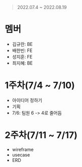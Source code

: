 > 2022.07.4 ~ 2022.08.19

# 멤버
- 김규란: BE
- 배한빈: FE
- 성지훈: FE
- 최지혜: BE

# 1주차(7/4 ~ 7/10)
- 아이디어 정하기
- 기획
- 7/6: 팀원 6 -> 4로 줄어듬

# 2주차(7/11 ~ 7/17)
- wireframe
- usecase
- ERD